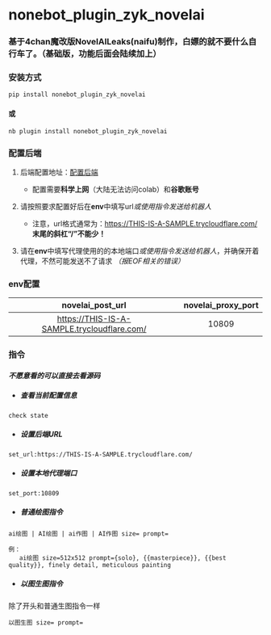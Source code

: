 # nonebot_plugin_zyk_novelai

### 基于4chan魔改版NovelAILeaks(naifu)制作，白嫖的就不要什么自行车了。（基础版，功能后面会陆续加上）

### 安装方式
```
pip install nonebot_plugin_zyk_novelai
```
#### 或
```
nb plugin install nonebot_plugin_zyk_novelai
```

### 配置后端
1. 后端配置地址：[配置后端](https://colab.research.google.com/drive/1_Ma71L6uGbtt6UQyA3FjqW2lcZ5Bjck-)
   - 配置需要**科学上网**（大陆无法访问colab）和**谷歌账号**

2. 请按照要求配置好后在**env**中填写url*或使用指令发送给机器人*
   - 注意，url格式通常为：https://THIS-IS-A-SAMPLE.trycloudflare.com/ **末尾的斜杠“/”不能少！**

3. 请在**env**中填写代理使用的的本地端口*或使用指令发送给机器人*，并确保开着代理，不然可能发送不了请求 *（报EOF相关的错误）*

### env配置

|              novelai_post_url               | novelai_proxy_port |
|:-------------------------------------------:|:------------------:|
| https://THIS-IS-A-SAMPLE.trycloudflare.com/ |       10809        |

### 指令
#### *不愿意看的可以直接去看源码*

- ##### 查看当前配置信息
```
check state
```

- ##### 设置后端URL
```
set_url:https://THIS-IS-A-SAMPLE.trycloudflare.com/
```

- ##### 设置本地代理端口
```
set_port:10809
```

- ##### 普通绘图指令
```
ai绘图 | AI绘图 | ai作图 | AI作图 size= prompt=

例：
   ai绘图 size=512x512 prompt={solo}, {{masterpiece}}, {{best quality}}, finely detail, meticulous painting
```

- ##### 以图生图指令

除了开头和普通生图指令一样
```
以图生图 size= prompt=
```
